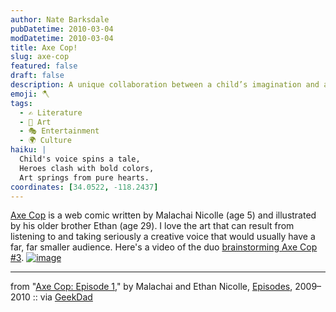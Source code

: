 ```yaml
---
author: Nate Barksdale
pubDatetime: 2010-03-04
modDatetime: 2010-03-04
title: Axe Cop!
slug: axe-cop
featured: false
draft: false
description: A unique collaboration between a child’s imagination and an adult's artistry brings to life the adventures of Axe Cop.
emoji: 🪓
tags:
  - ✍️ Literature
  - 🎨 Art
  - 🎭 Entertainment
  - 🌍 Culture
haiku: |
  Child's voice spins a tale,  
  Heroes clash with bold colors,  
  Art springs from pure hearts.
coordinates: [34.0522, -118.2437]
---
```


[Axe Cop](http://axecop.com/index.php) is a web comic written by Malachai Nicolle (age 5) and illustrated by his older brother Ethan (age 29). I love the art that can result from listening to and taking seriously a creative voice that would usually have a far, far smaller audience. Here's a video of the duo [brainstorming Axe Cop #3](http://www.youtube.com/watch?v=kQiCwmolnYw&feature=player_embedded). [![image](http://culture-making.com/media/axecop.jpg)](http://axecop.com/index.php/acepisodes/read/episode_1/)

---

from "[Axe Cop: Episode 1](http://web.archive.org/web/20130515092932/http://axecop.com:80/index.php/acepisodes/read/episode_1)," by Malachai and Ethan Nicolle, [Episodes](http://web.archive.org/web/20130515092932/http://axecop.com:80/index.php/acepisodes/read/episode_1), 2009–2010 :: via [GeekDad](https://www.google.com/search?q=%22GeekDad%22%20wired.com)
